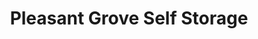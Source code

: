 ---
title: "Pleasant Grove Self Storage"
url: /zanesville/pleasant-grove-self-storage/
shop: Mieten
---